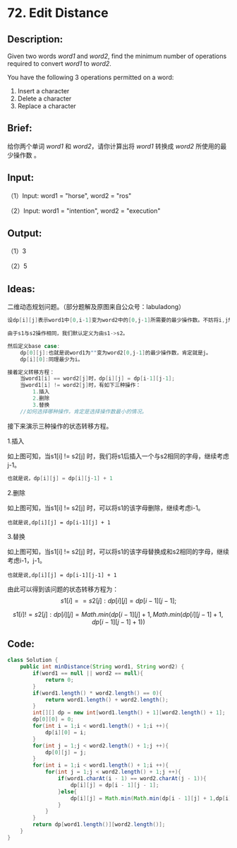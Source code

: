 # 72. Edit Distance

## Description:

Given two words *word1* and *word2*, find the minimum number of operations required to convert *word1* to *word2*.

You have the following 3 operations permitted on a word:

1. Insert a character
2. Delete a character
3. Replace a character

## Brief:

给你两个单词 *word1* 和 *word2*，请你计算出将 *word1* 转换成 *word2* 所使用的最少操作数 。

## Input:

（1）Input: word1 = "horse", word2 = "ros"

（2）Input: word1 = "intention", word2 = "execution"

## Output:

（1）3

（2）5

## Ideas:

二维动态规划问题。（部分题解及原图来自公众号：labuladong）

```java
设dp[i][j]表示word1中[0,i-1]变为word2中的[0,j-1]所需要的最少操作数。不妨将i,j想象为指向最后一个字母的指针。
    
由于s1与s2操作相同，我们默认定义为由s1->s2。

然后定义base case:
	dp[0][j]:也就是说word1为""变为word2[0,j-1]的最少操作数，肯定就是j。
	dp[i][0]:同理最少为i。

接着定义转移方程：
	当word1[i] == word2[j]时，dp[i][j] = dp[i-1][j-1];
	当word1[i] != word2[j]时，有如下三种操作：
		1.插入
		2.删除
		3.替换
	//如何选择哪种操作，肯定是选择操作数最小的情况。
```

接下来演示三种操作的状态转移方程。

1.插入



如上图可知，当s1[i] != s2[j] 时，我们将s1后插入一个与s2相同的字母，继续考虑j-1。

```Java
也就是说，dp[i][j] = dp[i][j-1] + 1
```

2.删除



如上图可知，当s1[i] != s2[j] 时，可以将s1的该字母删除，继续考虑i-1。

```
也就是说,dp[i][j] = dp[i-1][j] + 1
```

3.替换



如上图可知，当s1[i] != s2[j] 时，可以将s1的该字母替换成和s2相同的字母，继续考虑i-1，j-1。

```
也就是说,dp[i][j] = dp[i-1][j-1] + 1
```

由此可以得到该问题的状态转移方程为：
$$
s1[i] == s2[j]:
dp[i][j]=dp[i-1][j-1];
$$

$$
s1[i]!=s2[j]:
dp[i][j]=Math.min(dp[i-1][j]+1,Math.min(dp[i][j-1]+1,dp[i-1][j-1]+1))
$$

## Code:

```java
class Solution {
    public int minDistance(String word1, String word2) {
        if(word1 == null || word2 == null){
            return 0;
        }
        if(word1.length() * word2.length() == 0){
            return word1.length() + word2.length();
        }
        int[][] dp = new int[word1.length() + 1][word2.length() + 1];
        dp[0][0] = 0;
        for(int i = 1;i < word1.length() + 1;i ++){
            dp[i][0] = i;
        }
        for(int j = 1;j < word2.length() + 1;j ++){
            dp[0][j] = j;
        }
        for(int i = 1;i < word1.length() + 1;i ++){
            for(int j = 1;j < word2.length() + 1;j ++){
                if(word1.charAt(i - 1) == word2.charAt(j - 1)){
                    dp[i][j] = dp[i - 1][j - 1];
                }else{
                    dp[i][j] = Math.min(Math.min(dp[i - 1][j] + 1,dp[i][j - 1] + 1),dp[i - 1][j - 1] + 1);
                }
            }
        }
        return dp[word1.length()][word2.length()];
    }
}
```

